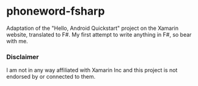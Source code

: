 # phoneword-fsharp

Adaptation of the "Hello, Android Quickstart" project on the Xamarin website, translated to F#. My first attempt to write anything in F#, so bear with me.

### Disclaimer

I am not in any way affiliated with Xamarin Inc and this project is not endorsed by or connected to them.

